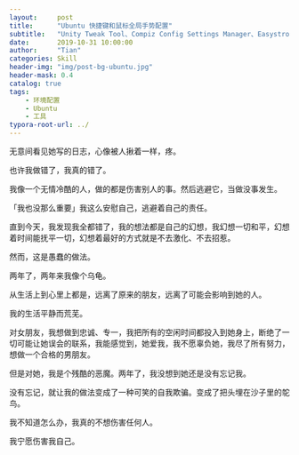 ```yaml
---
layout:     post
title:      "Ubuntu 快捷键和鼠标全局手势配置"
subtitle:   "Unity Tweak Tool、Compiz Config Settings Manager、Easystroke"
date:       2019-10-31 10:00:00
author:     "Tian"
categories: Skill
header-img: "img/post-bg-ubuntu.jpg"
header-mask: 0.4
catalog: true
tags:
    - 环境配置
    - Ubuntu
    - 工具
typora-root-url: ../
---
```


无意间看见她写的日志，心像被人揪着一样，疼。

也许我做错了，我真的错了。

我像一个无情冷酷的人，做的都是伤害别人的事。然后逃避它，当做没事发生。

「我也没那么重要」我这么安慰自己，逃避着自己的责任。

直到今天，我发现我全都错了，我的想法都是自己的幻想，我幻想一切和平，幻想着时间能抚平一切，幻想着最好的方式就是不去激化、不去招惹。

然而，这是愚蠢的做法。

两年了，两年来我像个乌龟。

从生活上到心里上都是，远离了原来的朋友，远离了可能会影响到她的人。

我的生活平静而荒芜。

对女朋友，我想做到忠诚、专一，我把所有的空闲时间都投入到她身上，断绝了一切可能让她误会的联系，我能感觉到，她爱我，我不愿辜负她，我尽了所有努力，想做一个合格的男朋友。

但是对她，我是个残酷的恶魔。两年了，我没想到她还是没有忘记我。

没有忘记，就让我的做法变成了一种可笑的自我欺骗。变成了把头埋在沙子里的鸵鸟。

我不知道怎么办，我真的不想伤害任何人。

我宁愿伤害我自己。

